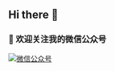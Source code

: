 ## Hi there 👋
### 📱 欢迎关注我的微信公众号

[![微信公众号](https://img.shields.io/badge/微信公众号-宸良手纪-07C160?style=for-the-badge&logo=wechat&logoColor=white)](./images/宸良手纪.jpg)

<!--
**sapchen/sapchen** is a ✨ _special_ ✨ repository because its `README.md` (this file) appears on your GitHub profile.

Here are some ideas to get you started:

- 🔭 I’m currently working on ...
- 🌱 I’m currently learning ...
- 👯 I’m looking to collaborate on ...
- 🤔 I’m looking for help with ...
- 💬 Ask me about ...
- 📫 How to reach me: ...
- 😄 Pronouns: ...
- ⚡ Fun fact: ...
-->
